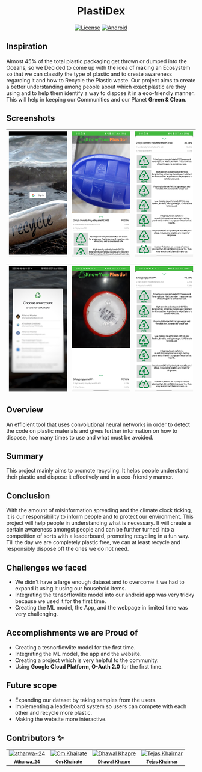 <div align="center">
<h1 align="center">PlastiDex</h1>

[![License](https://img.shields.io/github/license/atharwa-24/PlastiDex?color=brightgreen&logo=apache)](https://github.com/atharwa-24/Water-Leakage-Detection-System/blob/main/LICENSE)
[![Android](https://img.shields.io/badge/Android-Java-blue)](https://github.com/atharwa-24/Water-Leakage-Detection-System/search?l=c%2B%2B)

</div>

## Inspiration

Almost 45% of the total plastic packaging get thrown or dumped into the Oceans, so we Decided to come up with the idea of making an Ecosystem so that we can classify the type of plastic and to create awareness regarding it and how to Recycle the Plastic waste. Our project aims to create a better understanding among people about which exact plastic are they using and to help them identify a way to dispose it in a eco-friendly manner. This will help in keeping our Communities and our Planet **Green & Clean**.


## Screenshots

| ![SignIn](app/src/main/res/raw/ss.jpg) | ![Scan-classify](app/src/main/res/raw/ss1.jpg) | ![Buttons](app/src/main/res/raw/ss5.jpg) |
| -------------------------------------- | ---------------------------------------------- | ---------------------------------------- |

| ![SignIn](app/src/main/res/raw/ss9.png) | ![Scan-classify](app/src/main/res/raw/ss6.jpg) | ![Buttons](app/src/main/res/raw/ss7.jpg) |
| -------------------------------------- | --------------------------------------------- | --------------------------------------------- |


## Overview

An efficient tool that uses convolutional neural networks in order to detect the
code on plastic materials and gives further information on how to dispose, hoe
many times to use and what must be avoided.


## Summary

This project mainly aims to promote recycling. It helps people understand their
plastic and dispose it effectively and in a eco-friendly manner.


## Conclusion

With the amount of misinformation spreading and the climate clock ticking, it is
our responsibility to inform people and to protect our environment. This project
will help people in understanding what is necessary. It will create a certain
awareness amongst people and can be further turned into a competition of sorts
with a leaderboard, promoting recycling in a fun way. Till the day we are
completely plastic free, we can at least recycle and responsibly dispose off the
ones we do not need.


## Challenges we faced

- We didn't have a large enough dataset and to overcome it we had to expand it using it using our household items.
- Integrating the tensorflowlite model into our android app was very tricky because we used it for the first time.
- Creating the ML model, the App, and the webpage in limited time was very challenging.


## Accomplishments we are Proud of

- Creating a tesnorflowlite model for the first time.
- Integrating the ML model, the app and the website.
- Creating a project which is very helpful to the community.
- Using **Google Cloud Platform, O-Auth 2.0** for the first time.


## Future scope

- Expanding our dataset by taking samples from the users.
- Implementing a leaderboard system so users can compete with each other and recycle more plastic.
- Making the website more interactive.


## Contributors :sparkles:

<table>
<tr>
    <td align="center">
        <a href="https://github.com/atharwa-24">
            <img src="https://avatars0.githubusercontent.com/u/54115798?v=4" width="100;" alt="atharwa-24"/>
            <br />
            <sub><b>Atharwa_24</b></sub>
        </a>
    </td>
    <td align="center">
        <a href="https://github.com/omkhairate">
            <img src="https://avatars.githubusercontent.com/u/72100111?s=400&v=4" width="100;" alt="Om Khairate"/>
            <br />
            <sub><b>Om Khairate</b></sub>
        </a>
    </td>
    <td align="center">
        <a href="https://github.com/DhawalKhapre">
            <img src="https://avatars.githubusercontent.com/u/67652904?s=400&u=cb77aa2cb2a51bd3dce857a81894c90d977f1dfa&v=4" width="100;" alt="Dhawal Khapre"/>
            <br />
            <sub><b>Dhawal Khapre</b></sub>
        </a>
    </td>
    <td align="center">
        <a href="https://github.com/tejas2806">
            <img src="https://avatars.githubusercontent.com/u/65996914?s=460&v=4" width="100;" alt="Tejas Khairnar"/>
            <br />
            <sub><b>Tejas Khairnar</b></sub>
        </a>
    </td>
    </tr>
</table>
